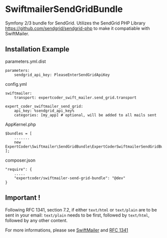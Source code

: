 # SwiftmailerSendGridBundle

Symfony 2/3 bundle for SendGrid. Utilizes the SendGrid PHP Library https://github.com/sendgrid/sendgrid-php 
to make it compatiable with SwiftMailer.

## Installation Example

parameters.yml.dist
```
parameters:
    sendgrid_api_key: PleaseEnterSendGridApiKey
```

config.yml
```
swiftmailer:
    transport: expertcoder_swift_mailer.send_grid.transport
    
expert_coder_swiftmailer_send_grid:
    api_key: %sendgrid_api_key%
    categories: [my_app] # optional, will be added to all mails sent
```

AppKernel.php
```
$bundles = [
    .......
    new ExpertCoder\Swiftmailer\SendGridBundle\ExpertCoderSwiftmailerSendGridBundle(),
];
```

composer.json
```
"require": {
    .....
    "expertcoder/swiftmailer-send-grid-bundle": "@dev"
}

```

## Important !

Following RFC 1341, section 7.2, if either `text/html` or `text/plain` are to be sent in your email: `text/plain` needs to be first, followed by `text/html`, followed by any other content.


For more informations, please see [SwiftMailer](https://swiftmailer.symfony.com/docs/messages.html#quick-reference) and [RFC 1341](https://www.w3.org/Protocols/rfc1341/7_2_Multipart.html)

